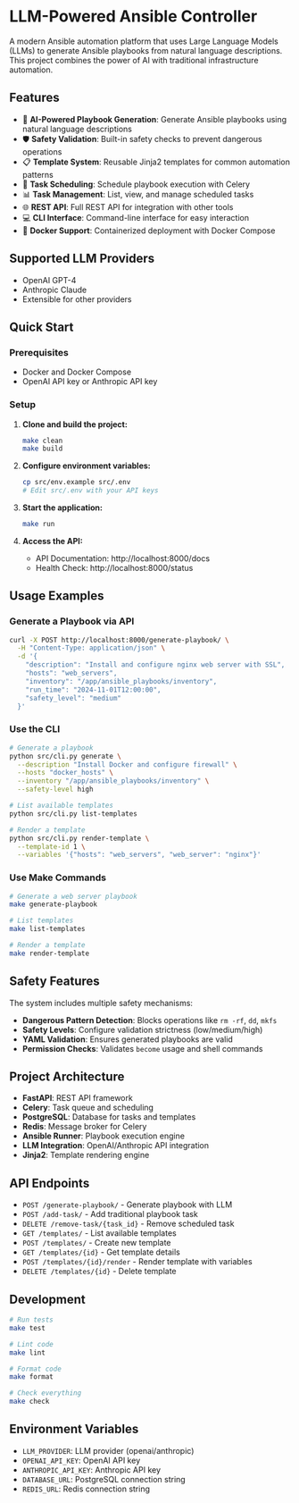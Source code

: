 # LLM-Powered Ansible Controller

A modern Ansible automation platform that uses Large Language Models (LLMs) to generate Ansible playbooks from natural language descriptions. This project combines the power of AI with traditional infrastructure automation.

## Features

- 🤖 **AI-Powered Playbook Generation**: Generate Ansible playbooks using natural language descriptions
- 🛡️ **Safety Validation**: Built-in safety checks to prevent dangerous operations
- 📋 **Template System**: Reusable Jinja2 templates for common automation patterns
- 🔄 **Task Scheduling**: Schedule playbook execution with Celery
- 📊 **Task Management**: List, view, and manage scheduled tasks
- 🌐 **REST API**: Full REST API for integration with other tools
- 💻 **CLI Interface**: Command-line interface for easy interaction
- 🐳 **Docker Support**: Containerized deployment with Docker Compose

## Supported LLM Providers

- OpenAI GPT-4
- Anthropic Claude
- Extensible for other providers

## Quick Start

### Prerequisites

- Docker and Docker Compose
- OpenAI API key or Anthropic API key

### Setup

1. **Clone and build the project:**
   ```bash
   make clean
   make build
   ```

2. **Configure environment variables:**
   ```bash
   cp src/env.example src/.env
   # Edit src/.env with your API keys
   ```

3. **Start the application:**
   ```bash
   make run
   ```

4. **Access the API:**
   - API Documentation: http://localhost:8000/docs
   - Health Check: http://localhost:8000/status

## Usage Examples

### Generate a Playbook via API

```bash
curl -X POST http://localhost:8000/generate-playbook/ \
  -H "Content-Type: application/json" \
  -d '{
    "description": "Install and configure nginx web server with SSL",
    "hosts": "web_servers",
    "inventory": "/app/ansible_playbooks/inventory",
    "run_time": "2024-11-01T12:00:00",
    "safety_level": "medium"
  }'
```

### Use the CLI

```bash
# Generate a playbook
python src/cli.py generate \
  --description "Install Docker and configure firewall" \
  --hosts "docker_hosts" \
  --inventory "/app/ansible_playbooks/inventory" \
  --safety-level high

# List available templates
python src/cli.py list-templates

# Render a template
python src/cli.py render-template \
  --template-id 1 \
  --variables '{"hosts": "web_servers", "web_server": "nginx"}'
```

### Use Make Commands

```bash
# Generate a web server playbook
make generate-playbook

# List templates
make list-templates

# Render a template
make render-template
```

## Safety Features

The system includes multiple safety mechanisms:

- **Dangerous Pattern Detection**: Blocks operations like `rm -rf`, `dd`, `mkfs`
- **Safety Levels**: Configure validation strictness (low/medium/high)
- **YAML Validation**: Ensures generated playbooks are valid
- **Permission Checks**: Validates `become` usage and shell commands

## Project Architecture

- **FastAPI**: REST API framework
- **Celery**: Task queue and scheduling
- **PostgreSQL**: Database for tasks and templates
- **Redis**: Message broker for Celery
- **Ansible Runner**: Playbook execution engine
- **LLM Integration**: OpenAI/Anthropic API integration
- **Jinja2**: Template rendering engine

## API Endpoints

- `POST /generate-playbook/` - Generate playbook with LLM
- `POST /add-task/` - Add traditional playbook task
- `DELETE /remove-task/{task_id}` - Remove scheduled task
- `GET /templates/` - List available templates
- `POST /templates/` - Create new template
- `GET /templates/{id}` - Get template details
- `POST /templates/{id}/render` - Render template with variables
- `DELETE /templates/{id}` - Delete template

## Development

```bash
# Run tests
make test

# Lint code
make lint

# Format code
make format

# Check everything
make check
```

## Environment Variables

- `LLM_PROVIDER`: LLM provider (openai/anthropic)
- `OPENAI_API_KEY`: OpenAI API key
- `ANTHROPIC_API_KEY`: Anthropic API key
- `DATABASE_URL`: PostgreSQL connection string
- `REDIS_URL`: Redis connection string


